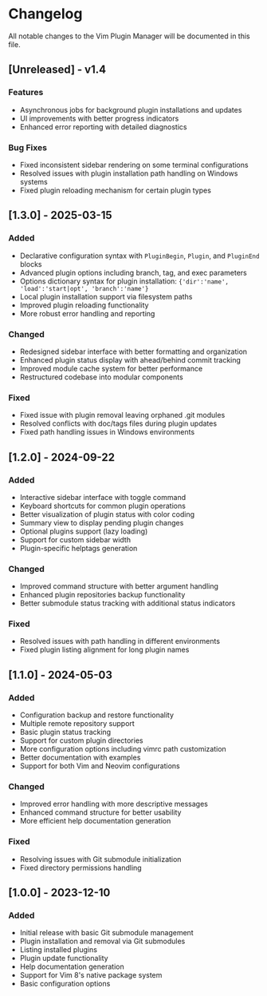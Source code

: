 # Changelog

All notable changes to the Vim Plugin Manager will be documented in this file.

## [Unreleased] - v1.4
### Features
- Asynchronous jobs for background plugin installations and updates
- UI improvements with better progress indicators
- Enhanced error reporting with detailed diagnostics

### Bug Fixes
- Fixed inconsistent sidebar rendering on some terminal configurations
- Resolved issues with plugin installation path handling on Windows systems
- Fixed plugin reloading mechanism for certain plugin types

## [1.3.0] - 2025-03-15
### Added
- Declarative configuration syntax with `PluginBegin`, `Plugin`, and `PluginEnd` blocks
- Advanced plugin options including branch, tag, and exec parameters
- Options dictionary syntax for plugin installation: `{'dir':'name', 'load':'start|opt', 'branch':'name'}`
- Local plugin installation support via filesystem paths
- Improved plugin reloading functionality
- More robust error handling and reporting

### Changed
- Redesigned sidebar interface with better formatting and organization
- Enhanced plugin status display with ahead/behind commit tracking
- Improved module cache system for better performance
- Restructured codebase into modular components

### Fixed
- Fixed issue with plugin removal leaving orphaned .git modules
- Resolved conflicts with doc/tags files during plugin updates
- Fixed path handling issues in Windows environments

## [1.2.0] - 2024-09-22
### Added
- Interactive sidebar interface with toggle command
- Keyboard shortcuts for common plugin operations
- Better visualization of plugin status with color coding
- Summary view to display pending plugin changes
- Optional plugins support (lazy loading)
- Support for custom sidebar width
- Plugin-specific helptags generation

### Changed
- Improved command structure with better argument handling
- Enhanced plugin repositories backup functionality
- Better submodule status tracking with additional status indicators

### Fixed
- Resolved issues with path handling in different environments
- Fixed plugin listing alignment for long plugin names

## [1.1.0] - 2024-05-03
### Added
- Configuration backup and restore functionality
- Multiple remote repository support
- Basic plugin status tracking
- Support for custom plugin directories
- More configuration options including vimrc path customization
- Better documentation with examples
- Support for both Vim and Neovim configurations

### Changed
- Improved error handling with more descriptive messages
- Enhanced command structure for better usability
- More efficient help documentation generation

### Fixed
- Resolving issues with Git submodule initialization
- Fixed directory permissions handling

## [1.0.0] - 2023-12-10
### Added
- Initial release with basic Git submodule management
- Plugin installation and removal via Git submodules
- Listing installed plugins
- Plugin update functionality
- Help documentation generation
- Support for Vim 8's native package system
- Basic configuration options